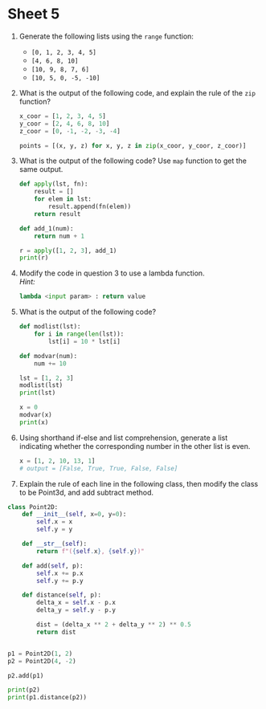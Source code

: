 # Sheet 5

1. Generate the following lists using the `range` function:
   - `[0, 1, 2, 3, 4, 5]`
   - `[4, 6, 8, 10]`
   - `[10, 9, 8, 7, 6]`
   - `[10, 5, 0, -5, -10]`

2. What is the output of the following code, and explain the rule of the `zip` function?
   ```python
   x_coor = [1, 2, 3, 4, 5]
   y_coor = [2, 4, 6, 8, 10]
   z_coor = [0, -1, -2, -3, -4]

   points = [(x, y, z) for x, y, z in zip(x_coor, y_coor, z_coor)]
   ```

3. What is the output of the following code? Use `map` function to get the same output.
   ```python
   def apply(lst, fn):
       result = []
       for elem in lst:
           result.append(fn(elem))
       return result

   def add_1(num):
       return num + 1

   r = apply([1, 2, 3], add_1)
   print(r)
   ```

4. Modify the code in question 3 to use a lambda function.  
   *Hint:*
   ```python
   lambda <input param> : return value
   ```

5. What is the output of the following code?
   ```python
   def modlist(lst):
       for i in range(len(lst)):
           lst[i] = 10 * lst[i]

   def modvar(num):
       num += 10

   lst = [1, 2, 3]
   modlist(lst)
   print(lst)

   x = 0
   modvar(x)
   print(x)
   ```

6. Using shorthand if-else and list comprehension, generate a list indicating whether the corresponding number in the other list is even.
   ```python
   x = [1, 2, 10, 13, 1]
   # output = [False, True, True, False, False]
   ```

7. Explain the rule of each line in the following class, then modify the class
   to be Point3d, and add subtract method.

```python
class Point2D:
    def __init__(self, x=0, y=0):
        self.x = x
        self.y = y

    def __str__(self):
        return f"({self.x}, {self.y})"

    def add(self, p):
        self.x += p.x
        self.y += p.y

    def distance(self, p):
        delta_x = self.x - p.x
        delta_y = self.y - p.y

        dist = (delta_x ** 2 + delta_y ** 2) ** 0.5
        return dist


p1 = Point2D(1, 2)
p2 = Point2D(4, -2)

p2.add(p1)

print(p2)
print(p1.distance(p2))
```
